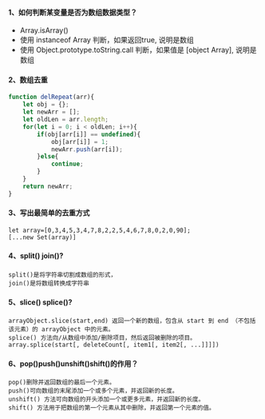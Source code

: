 #### 1、如何判断某变量是否为数组数据类型？
+ Array.isArray()
+ 使用 instanceof Array 判断，如果返回true, 说明是数组
+ 使用 Object.prototype.toString.call 判断，如果值是 [object Array], 说明是数组
#### 2、数组去重
```javascript
function delRepeat(arr){
    let obj = {};
    let newArr = [];
    let oldLen = arr.length;
    for(let i = 0; i < oldLen; i++){
        if(obj[arr[i]] == undefined){
            obj[arr[i]] = 1;
            newArr.push(arr[i]);
        }else{
            continue;
        }
    }
    return newArr;
}
```
#### 3、写出最简单的去重方式
    let array=[0,3,4,5,3,4,7,8,2,2,5,4,6,7,8,0,2,0,90];
    [...new Set(array)]
#### 4、split() join()?
    split()是将字符串切割成数组的形式，
    join()是将数组转换成字符串
#### 5、slice() splice()?
    arrayObject.slice(start,end) 返回一个新的数组，包含从 start 到 end （不包括该元素）的 arrayObject 中的元素。
    splice() 方法向/从数组中添加/删除项目，然后返回被删除的项目。
    array.splice(start[, deleteCount[, item1[, item2[, ...]]]])
#### 6、pop()push()unshift()shift()的作用？
    pop()删除并返回数组的最后一个元素。
    push()可向数组的末尾添加一个或多个元素，并返回新的长度。
    unshift() 方法可向数组的开头添加一个或更多元素，并返回新的长度。
    shift() 方法用于把数组的第一个元素从其中删除，并返回第一个元素的值。